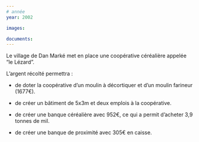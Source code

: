 ```yaml
---
# année
year: 2002

images:

documents:
---
```


Le village de Dan Marké met en place une coopérative céréalière appelée “le Lézard”.

L’argent récolté permettra :

- de doter la coopérative d’un moulin à décortiquer et d’un moulin farineur (1677€).

- de créer un bâtiment de 5x3m et deux emplois à la coopérative.

- de créer une banque céréalière avec 952€, ce qui a permit d’acheter 3,9 tonnes de mil.

- de créer une banque de proximité avec 305€ en caisse.

